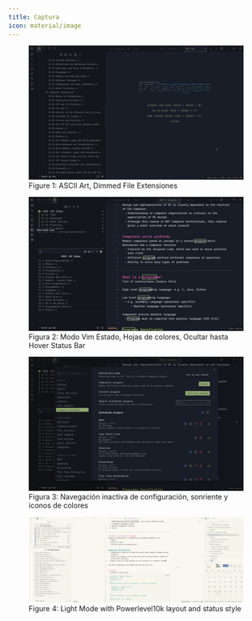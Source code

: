 ```yaml
---
title: Captura
icon: material/image
---
```


<figure markdown="span">
    <img src="../../assets/screenshots/showcase1.png" width="800" alt="Figure 1:
ASCII Art, extensiones de archivo reducidas"
    <figcaption
>Figure 1: ASCII Art, Dimmed File Extensiones</figcaption>
</figure>

<figure markdown="span">
    <img src="../../assets/screenshots/showcase2.png" width="800" alt="Figure 2:
Modo Vim Status, Hojas de colores, Esconder hasta Hover Status Bar"
    <figcaption
>Figura 2: Modo Vim Estado, Hojas de colores, Ocultar hasta Hover
Status Bar</figcaption>
</figure>

<figure markdown="span">
    <img src="../../assets/screenshots/showcase3.png" width="800" alt="Figure 3:
Ajustes inactivos desmontados de navegación, iconos sonrientes y de colores"
    <figcaption
>Figura 3: Navegación inactiva de configuración, sonriente y
iconos de colores</figcaption>
</figure>

<figure markdown="span">
    <img src="../../assets/screenshots/showcase4.png" width="800" alt="Figure 4:
    Light Mode with Powerlevel10k layout and status style">
    <figcaption
>Figure 4: Light Mode with Powerlevel10k layout and status style</figcaption>
</figure>

